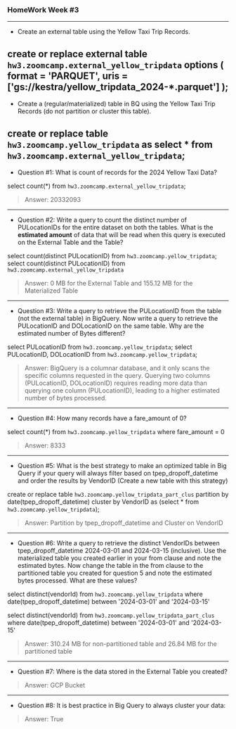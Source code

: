 ### HomeWork Week #3
-----------
- Create an external table using the Yellow Taxi Trip Records.

create or replace external table `hw3.zoomcamp.external_yellow_tripdata`
options (
    format = 'PARQUET',
    uris = ['gs://kestra/yellow_tripdata_2024-*.parquet'] );
-----------
- Create a (regular/materialized) table in BQ using the Yellow Taxi Trip Records (do not partition or cluster this table).

create or replace table `hw3.zoomcamp.yellow_tripdata` as
select * from `hw3.zoomcamp.external_yellow_tripdata`;
-----------
- Question #1: What is count of records for the 2024 Yellow Taxi Data?

select count(*) from `hw3.zoomcamp.external_yellow_tripdata`;

> Answer: 20332093
-----------
- Question #2: Write a query to count the distinct number of PULocationIDs for the entire dataset on both the tables. What is the **estimated amount** of data that will be read when this query is executed on the External Table and the Table?

select count(distinct PULocationID) from `hw3.zoomcamp.yellow_tripdata`;
select count(distinct PULocationID) from `hw3.zoomcamp.external_yellow_tripdata`

> Answer: 0 MB for the External Table and 155.12 MB for the Materialized Table
-----------
- Question #3: Write a query to retrieve the PULocationID from the table (not the external table) in BigQuery. Now write a query to retrieve the PULocationID and DOLocationID on the same table. Why are the estimated number of Bytes different?

select PULocationID from `hw3.zoomcamp.yellow_tripdata`;
select PULocationID, DOLocationID from `hw3.zoomcamp.yellow_tripdata`;

> Answer: BigQuery is a columnar database, and it only scans the specific columns requested in the query. Querying two columns (PULocationID, DOLocationID) requires reading more data than querying one column (PULocationID), leading to a higher estimated number of bytes processed.
-----------
- Question #4: How many records have a fare_amount of 0?

select count(*) from `hw3.zoomcamp.yellow_tripdata` where fare_amount = 0

> Answer: 8333
-----------
- Question #5: What is the best strategy to make an optimized table in Big Query if your query will always filter based on tpep_dropoff_datetime and order the results by VendorID (Create a new table with this strategy)

create or replace table `hw3.zoomcamp.yellow_tripdata_part_clus`
    partition by date(tpep_dropoff_datetime)
    cluster by VendorID as
    (select * from `hw3.zoomcamp.yellow_tripdata`);

> Answer: Partition by tpep_dropoff_datetime and Cluster on VendorID
-----------
- Question #6: Write a query to retrieve the distinct VendorIDs between tpep_dropoff_datetime 2024-03-01 and 2024-03-15 (inclusive). Use the materialized table you created earlier in your from clause and note the estimated bytes. Now change the table in the from clause to the partitioned table you created for question 5 and note the estimated bytes processed. What are these values?

select distinct(vendorId) from `hw3.zoomcamp.yellow_tripdata` where date(tpep_dropoff_datetime) between '2024-03-01' and '2024-03-15'

select distinct(vendorId) from `hw3.zoomcamp.yellow_tripdata_part_clus` where date(tpep_dropoff_datetime) between '2024-03-01' and '2024-03-15'

> Answer: 310.24 MB for non-partitioned table and 26.84 MB for the partitioned table
-----------
- Question #7: Where is the data stored in the External Table you created?

> Answer: GCP Bucket
-----------
- Question #8: It is best practice in Big Query to always cluster your data:

> Answer: True


